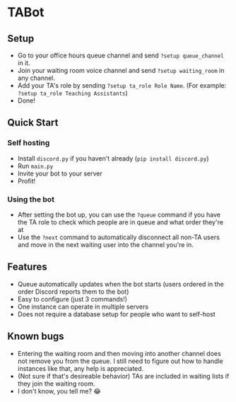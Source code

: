 # TABot

## Setup
- Go to your office hours queue channel and send `?setup queue_channel` in it.
- Join your waiting room voice channel and send `?setup waiting_room` in any channel.
- Add your TA's role by sending `?setup ta_role Role Name`. (For example: `?setup ta_role Teaching Assistants`)
- Done!

## Quick Start

### Self hosting
- Install `discord.py` if you haven't already (`pip install discord.py`)
- Run `main.py`
- Invite your bot to your server
- Profit!

### Using the bot
- After setting the bot up, you can use the `?queue` command if you have the TA role to check which people are in queue and what order they're at
- Use the `?next` command to automatically disconnect all non-TA users and move in the next waiting user into the channel you're in.

## Features
- Queue automatically updates when the bot starts (users ordered in the order Discord reports them to the bot)
- Easy to configure (just 3 commands!)
- One instance can operate in multiple servers
- Does not require a database setup for people who want to self-host

## Known bugs
- Entering the waiting room and then moving into another channel does not remove you from the queue. I still need to figure out how to handle instances like that, any help is appreciated.
- (Not sure if that's desireable behavior) TAs are included in waiting lists if they join the waiting room.
- I don't know, you tell me? 😂